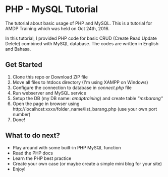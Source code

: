 # PHP - MySQL Tutorial
The tutorial about basic usage of PHP and MySQL. This is a tutorial for AMDP Training which was held on Oct 24th, 2016.

In this tutorial, I provided PHP code for basic CRUD (Create Read Update Delete) combined with MySQL database. The codes are written in English and Bahasa.


## Get Started
1. Clone this repo or Download ZIP file
2. Move all files to htdocs directory (I'm using XAMPP on Windows)
2. Configure the connection to database in _connect.php_ file
3. Run webserver and MySQL service 
4. Setup the DB (my DB name: _amdptraining_) and create table _"msbarang"_
4. Open the page in browser using http://localhost:xxxx/folder_name/list_barang.php (use your own port number)
5. Done!

## What to do next?
- Play around with some built-in PHP MySQL function
- Read the PHP docs
- Learn the PHP best practice
- Create your own case (or maybe create a simple mini blog for your site)
- Enjoy!
